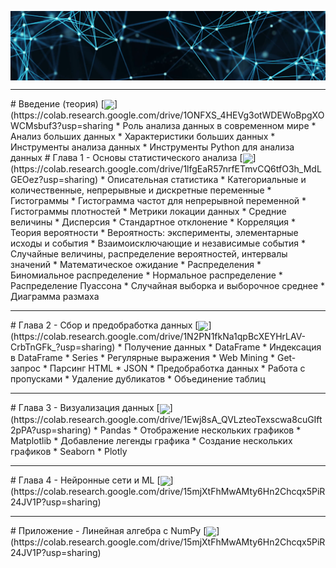 [<img src="images/title.png" align="center">](https://github.com/datasciencefefu/course/index.html)
<hr>
# Введение (теория) [<img src="https://colab.research.google.com/assets/colab-badge.svg" align="center">](https://colab.research.google.com/drive/1ONFXS_4HEVg3otWDEWoBpgXOWCMsbuf3?usp=sharing 
* Роль анализа данных в современном мире
* Анализ больших данных
* Характеристики больших данных
* Инструменты анализа данных
* Инструменты Python для анализа данных
# Глава 1 - Основы статистического анализа [<img src="https://colab.research.google.com/assets/colab-badge.svg" align="center">](https://colab.research.google.com/drive/1lfgEaR57nrfETmvCQ6tfO3h_MdLGEOez?usp=sharing)
* Описательная статистика
	* Категориальные и количественные, непрерывные и дискретные переменные
	* Гистограммы
	* Гистограмма частот для непрерывной переменной
	* Гистограммы плотностей
	* Метрики локации данных
	* Средние величины
	* Дисперсия
	* Стандартное отклонение
	* Корреляция
* Теория вероятности
	* Вероятность: эксперименты, элементарные исходы и события
	* Взаимоисключающие и независимые события
	* Случайные величины, распределение вероятностей, интервалы значений
	* Математическое ожидание
	* Распределения
		* Биномиальное распределение
		* Нормальное распределение
		* Распределение Пуассона
	* Случайная выборка и выборочное среднее
	* Диаграмма размаха
<hr>
# Глава 2 - Сбор и предобработка данных [<img src="https://colab.research.google.com/assets/colab-badge.svg" align="center">](https://colab.research.google.com/drive/1N2PN1fkNa1qpBcXEYHrLAV-CrbTnGFk_?usp=sharing)
* Получение данных
	* DataFrame
		* Индексация в DataFrame
	* Series
* Регулярные выражения
* Web Mining
	* Get-запрос
	* Парсинг HTML
	* JSON
* Предобработка данных
	* Работа с пропусками
	* Удаление дубликатов
	* Объединение таблиц
<hr>
# Глава 3 - Визуализация данных	[<img src="https://colab.research.google.com/assets/colab-badge.svg" align="center">](https://colab.research.google.com/drive/1Ewj8sA_QVLzteoTexscwa8cuGIft2pPA?usp=sharing)
* Pandas
	* Отображение нескольких графиков
* Matplotlib
	* Добавление легенды графика
	* Создание нескольких графиков
* Seaborn
* Plotly
<hr>
# Глава 4 - Нейронные сети и ML	[<img src="https://colab.research.google.com/assets/colab-badge.svg" align="center">](https://colab.research.google.com/drive/15mjXtFhMwAMty6Hn2Chcqx5PiR24JV1P?usp=sharing)
<hr>
# Приложение - Линейная алгебра с NumPy	[<img src="https://colab.research.google.com/assets/colab-badge.svg" align="center">](https://colab.research.google.com/drive/15mjXtFhMwAMty6Hn2Chcqx5PiR24JV1P?usp=sharing)
